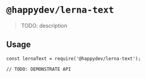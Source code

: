 # `@happydev/lerna-text`

> TODO: description

## Usage

```
const lernaText = require('@happydev/lerna-text');

// TODO: DEMONSTRATE API
```
